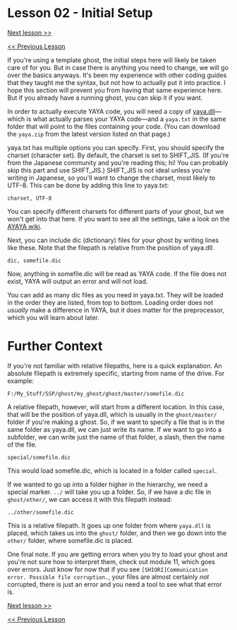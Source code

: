 # Lesson 02 - Initial Setup

[Next lesson >>](https://github.com/Zichqec/YAYA_Fundamentals/blob/main/Module%200%20-%20Overview/03%20-%20More%20Options%20in%20yaya.txt.md)

[<< Previous Lesson](https://github.com/Zichqec/YAYA_Fundamentals/blob/main/Module%200%20-%20Overview/01%20-%20What%20is%20YAYA.md)


If you're using a template ghost, the initial steps here will likely be taken care of for you. But in case there is anything you need to change, we will go over the basics anyways. It's been my experience with other coding guides that they taught me the syntax, but not how to actually put it into practice. I hope this section will prevent you from having that same experience here. But if you already have a running ghost, you can skip it if you want.

In order to actually execute YAYA code, you will need a copy of [yaya.dll](https://github.com/YAYA-shiori/yaya-shiori/releases)—which is what actually parses your YAYA code—and a `yaya.txt` in the same folder that will point to the files containing your code. (You can download the `yaya.zip` from the latest version listed on that page.)


yaya.txt has multiple options you can specify. First, you should specify the charset (character set). By default, the charset is set to SHIFT_JIS. (If you're from the Japanese community and you're reading this; hi! You can probably skip this part and use SHIFT_JIS.) SHIFT_JIS is not ideal unless you're writing in Japanese, so you'll want to change the charset, most likely to UTF-8. This can be done by adding this line to yaya.txt:

```
charset, UTF-8
```

You can specify different charsets for different parts of your ghost, but we won't get into that here. If you want to see all the settings, take a look on the [AYAYA wiki](https://emily.shillest.net/ayaya/index.php?cmd=read&page=%E3%83%9E%E3%83%8B%E3%83%A5%E3%82%A2%E3%83%AB%2F%E6%96%87%E6%B3%95%2F1.%E5%9F%BA%E7%A4%8E%E8%A8%AD%E5%AE%9A).


Next, you can include dic (dictionary) files for your ghost by writing lines like these. Note that the filepath is relative from the position of yaya.dll.

```
dic, somefile.dic
```

Now, anything in somefile.dic will be read as YAYA code. If the file does not exist, YAYA will output an error and will not load.

You can add as many dic files as you need in yaya.txt. They will be loaded in the order they are listed, from top to bottom. Loading order does not *usually* make a difference in YAYA, but it does matter for the preprocessor, which you will learn about later.

# Further Context

If you're not familiar with relative filepaths, here is a quick explanation. An absolute filepath is extremely specific, starting from name of the drive. For example:

```
F:/My_Stuff/SSP/ghost/my_ghost/ghost/master/somefile.dic
```

A relative filepath, however, will start from a different location. In this case, that will be the position of yaya.dll, which is usually in the `ghost/master/` folder if you're making a ghost. So, if we want to specify a file that is in the same folder as yaya.dll, we can just write its name. If we want to go into a subfolder, we can write just the name of that folder, a slash, then the name of the file.

```
special/somefile.dic
```

This would load somefile.dic, which is located in a folder called `special`.

If we wanted to go up into a folder higher in the hierarchy, we need a special marker. `../` will take you up a folder. So, if we have a dic file in `ghost/other/`, we can access it with this filepath instead:

```
../other/somefile.dic
```

This is a relative filepath. It goes up one folder from where `yaya.dll` is placed, which takes us into the `ghost/` folder, and then we go down into the `other/` folder, where somefile.dic is placed.

One final note. If you are getting errors when you try to load your ghost and you're not sure how to interpret them, check out module 11, which goes over errors. Just know for now that if you see `[SHIORI]Communication error. Possible file corruption.`, your files are almost certainly *not* corrupted, there is just an error and you need a tool to see what that error is.


[Next lesson >>](https://github.com/Zichqec/YAYA_Fundamentals/blob/main/Module%200%20-%20Overview/03%20-%20More%20Options%20in%20yaya.txt.md)

[<< Previous Lesson](https://github.com/Zichqec/YAYA_Fundamentals/blob/main/Module%200%20-%20Overview/01%20-%20What%20is%20YAYA.md)
